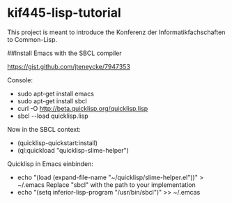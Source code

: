 # kif445-lisp-tutorial
This project is meant to introduce the Konferenz der Informatikfachschaften to Common-Lisp.

##Install Emacs with the SBCL compiler

https://gist.github.com/jteneycke/7947353

Console:
* sudo apt-get install emacs
* sudo apt-get install sbcl
* curl -O http://beta.quicklisp.org/quicklisp.lisp
* sbcl --load quicklisp.lisp

Now in the SBCL context:
* (quicklisp-quickstart:install)
* (ql:quickload "quicklisp-slime-helper")

Quicklisp in Emacs einbinden:
* echo "(load (expand-file-name "~/quicklisp/slime-helper.el"))" > ~/.emacs
Replace "sbcl" with the path to your implementation
* echo "(setq inferior-lisp-program "/usr/bin/sbcl")" >> ~/.emcas